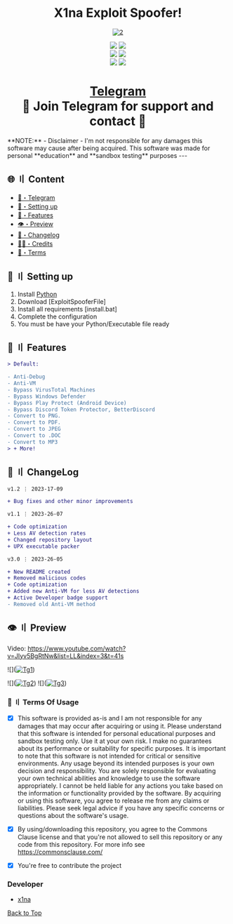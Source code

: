 <h1 align="center">
X1na Exploit Spoofer!
</h1>
<p align="center"> 
  <kbd>
<a href="https://ibb.co/xX8MY9J"><img src="https://i.ibb.co/VJpvxn2/2.jpg" alt="2" border="0"></a>
  </kbd>
</p>
<p align="center">
    <img src="https://img.shields.io/github/stars/cankatx/stealer?color=%23000000&logoColor=%23000000">
    <img src="https://img.shields.io/github/forks/cankatx/stealer?color=%23000000"> 
    <br>
    <img src="https://img.shields.io/github/languages/top/cankatx/stealer?color=%23000000">
    <img src="https://img.shields.io/github/last-commit/cankatx/stealer?color=%23000000&logoColor=%23000000">
    <br>
    <img src="https://img.shields.io/github/issues/cankatx/stealer?color=%23000000&logoColor=%23000000">
    <img src="https://img.shields.io/github/issues-closed/cankatx/stealer?color=%23000000&logoColor=%23000000">
    <br>
</p>
<h1 align="center">
<a href="https://t.me/hackingtoolsf">Telegram</a><br>
🔱 Join Telegram for support and contact 🔱
</h1>
**NOTE:** 
- Disclaimer -
I'm not responsible for any damages this software may cause after being acquired. 
This software was made for personal **education** and **sandbox testing** purposes
---


## <a id="content"></a>🌐 〢 Content
- [🌌・Telegram](https://t.me/x1naa2)
- [🎉・Setting up](#setup)
- [🔰・Features](#features)
- [👁️・Preview](#preview)
- [📝・Changelog](#changelog)
- [🕵️‍♂️・Credits](#forkedfrom)
- [💼・Terms](#terms)



## <a id="setup"></a> 📁 〢 Setting up
1. Install [Python](https://www.python.org/ftp/python/3.11.3/python-3.11.3-amd64.exe)
2. Download [ExploitSpooferFile]
3. Install all requirements [install.bat]
4. Complete the configuration
5. You must be have your Python/Executable file ready




## <a id="features"></a>💎 〢 Features
```diff
> Default:

- Anti-Debug
- Anti-VM
- Bypass VirusTotal Machines
- Bypass Windows Defender
- Bypass Play Protect (Android Device)
- Bypass Discord Token Protector, BetterDiscord
- Convert to PNG.
- Convert to PDF.
- Convert to JPEG
- Convert to .DOC
- Convert to MP3
> + More!
```




## <a id="changelog"></a>💭 〢 ChangeLog

```diff
v1.2 ⋮ 2023-17-09

+ Bug fixes and other minor improvements

v1.1 ⋮ 2023-26-07

+ Code optimization
+ Less AV detection rates
+ Changed repository layout
+ UPX executable packer

v3.0 ⋮ 2023-26-05

+ New README created
+ Removed malicious codes
+ Code optimization
+ Added new Anti-VM for less AV detections
+ Active Developer badge support
- Removed old Anti-VM method
```
## <a id="preview"></a>👁️ 〢 Preview
Video: https://www.youtube.com/watch?v=JIyv5BgRtNw&list=LL&index=3&t=41s


![](<a href="https://ibb.co/wKw3jxF"><img src="https://i.ibb.co/dQL1xzw/Tg1.png" alt="Tg1" border="0"></a>)

![](<a href="https://ibb.co/VBJy5Rh"><img src="https://i.ibb.co/Sv5TGb1/Tg2.png" alt="Tg2" border="0"></a>)
![](<a href="https://ibb.co/6rcpdVW"><img src="https://i.ibb.co/DzP6qsR/Tg3.png" alt="Tg3" border="0"></a>)
### <a id="terms"></a>💼 〢 Terms Of Usage
- [x] This software is provided as-is and I am not responsible for any damages that may occur after acquiring or using it. Please understand that this software is intended for personal educational purposes and sandbox testing only. Use it at your own risk. I make no guarantees about its performance or suitability for specific purposes. It is important to note that this software is not intended for critical or sensitive environments. Any usage beyond its intended purposes is your own decision and responsibility. You are solely responsible for evaluating your own technical abilities and knowledge to use the software appropriately. I cannot be held liable for any actions you take based on the information or functionality provided by the software. By acquiring or using this software, you agree to release me from any claims or liabilities. Please seek legal advice if you have any specific concerns or questions about the software's usage.

- [x] By using/downloading this repository, you agree to the Commons Clause license and that you're not allowed to sell this repository or any code from this repository. For more info see https://commonsclause.com/

- [x] You're free to contribute the project


### Developer
- [x1na](https://t.me/x1naa2)



<a href=#top>Back to Top</a></p>


